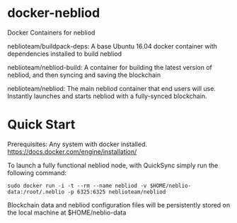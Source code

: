 # docker-nebliod
Docker Containers for nebliod

neblioteam/buildpack-deps: A base Ubuntu 16.04 docker container with dependencies installed to build nebliod

neblioteam/nebliod-build: A container for building the latest version of nebliod, and then syncing and saving the blockchain

neblioteam/nebliod: The main nebliod container that end users will use. Instantly launches and starts nebliod with a fully-synced blockchain. 

Quick Start
===========

Prerequisites: Any system with docker installed. https://docs.docker.com/engine/installation/

To launch a fully functional nebliod node, with QuickSync simply run the following command:

    sudo docker run -i -t --rm --name nebliod -v $HOME/neblio-data:/root/.neblio -p 6325:6325 neblioteam/nebliod

Blockchain data and nebliod configuration files will be persistently stored on the local machine at $HOME/neblio-data
